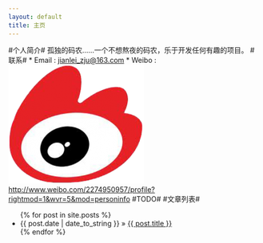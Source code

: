 ```yaml
---
layout: default
title: 主页
---
```

#个人简介#
    孤独的码农......一个不想熬夜的码农，乐于开发任何有趣的项目。
#联系#
    * Email : jianlei_zju@163.com
    * Weibo : ![新浪微博](/assets/ico.png) <http://www.weibo.com/2274950957/profile?rightmod=1&wvr=5&mod=personinfo> 
#TODO#
#文章列表#
<ul class="posts">
  {% for post in site.posts %}
    <li><span>{{ post.date | date_to_string }}</span> &raquo; <a href="{{ BASE_PATH }}{{ post.url }}">{{ post.title }}</a></li>
  {% endfor %}
</ul>



